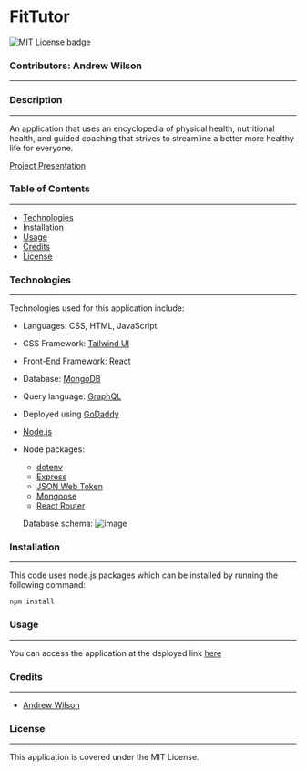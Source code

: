 # FitTutor 
![MIT License badge](https://img.shields.io/github/license/alinaB108/pos-system-5000)
### Contributors: Andrew Wilson

---
### Description 
---
An application that uses an encyclopedia of physical health, nutritional health, and guided coaching that strives to streamline a better more healthy life for everyone.


[Project Presentation](https://docs.google.com/presentation/d/1dRKrV4Ui5xt-BH2bUPDGDbUNO8gBaaFDLHuy7IzZKmc/edit?usp=sharing)

### Table of Contents
---
- [Technologies](#technologies)
- [Installation](#installation)
- [Usage](#usage)
- [Credits](#credits)
- [License](#license)

### Technologies 
---
Technologies used for this application include: 
- Languages: CSS, HTML, JavaScript
- CSS Framework: [Tailwind UI](https://tailwindui.com/)
- Front-End Framework: [React](https://react.dev/)
- Database: [MongoDB](https://www.mongodb.com/)
- Query language: [GraphQL](https://graphql.org/)
- Deployed using [GoDaddy](https://www.godaddy.com/) 
- [Node.js](https://nodejs.org/en)
- Node packages:
  - [dotenv](https://www.npmjs.com/package/dotenv)
  - [Express](https://www.npmjs.com/package/express)
  - [JSON Web Token](https://jwt.io/)
  - [Mongoose](https://mongoosejs.com/)
  - [React Router](https://reactrouter.com/en/main)
 
  Database schema:
  ![image](#)

### Installation 
---
This code uses node.js packages which can be installed by running the following command:
    
    npm install 

### Usage 
---
You can access the application at the deployed link [here](https://fittutor.app/) 


### Credits 
---
  - [Andrew Wilson](https://github.com/pingdrew)


### License 
---
This application is covered under the MIT License. 